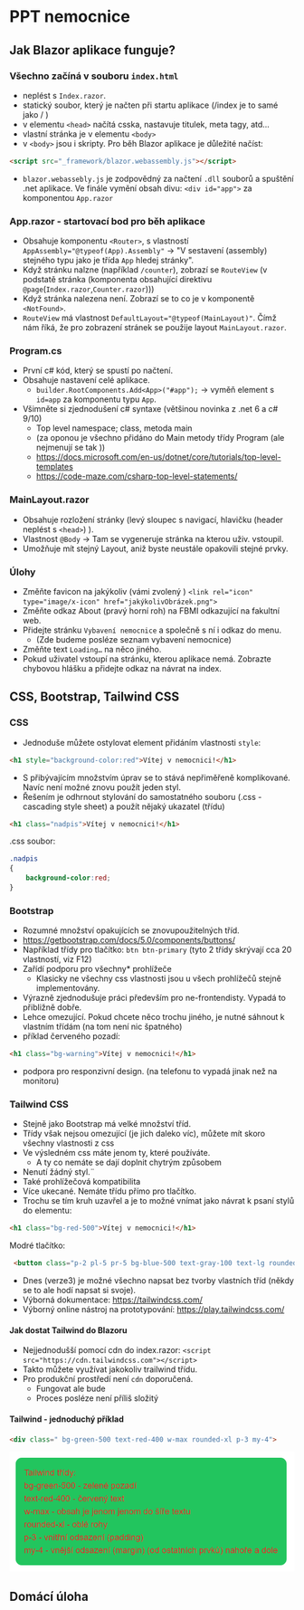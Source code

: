 # PPT nemocnice

## Jak Blazor aplikace funguje?

### Všechno začíná v souboru `index.html`

- neplést s `Index.razor`.
- statický soubor, který je načten při startu aplikace (/index je to samé jako / )
- v elementu `<head>` načítá csska, nastavuje titulek, meta tagy, atd...
- vlastní stránka je v elementu `<body>`
- v `<body>` jsou i skripty. Pro běh Blazor aplikace je důležité načíst:

```html
<script src="_framework/blazor.webassembly.js"></script>
```

- `blazor.webassebly.js` je zodpovědný za načtení `.dll` souborů a spuštění .net aplikace. Ve finále vymění obsah divu: `<div id="app">` za komponentou `App.razor`

### App.razor - startovací bod pro běh aplikace

- Obsahuje komponentu `<Router>`, s vlastností `AppAssembly="@typeof(App).Assembly"` -> "V sestavení (assembly) stejného typu jako je třída `App` hledej stránky".
- Když stránku nalzne (například `/counter`), zobrazí se `RouteView` (v podstatě stránka (komponenta obsahující direktivu `@page`(`Index.razor`,`Counter.razor`)))
- Když stránka nalezena není. Zobrazí se to co je v komponentě `<NotFound>`.
- `RouteView` má vlastnost `DefaultLayout="@typeof(MainLayout)"`. Čímž nám říká, že pro zobrazení stránek se použije layout `MainLayout.razor`.

### Program.cs

- První c# kód, který se spustí po načtení.
- Obsahuje nastavení celé aplikace. 
  - `builder.RootComponents.Add<App>("#app");` -> vyměň element s `id=app` za komponentu typu `App`.
- Všimněte si zjednodušení c# syntaxe (většinou novinka z .net 6 a c# 9/10)
  - Top level namespace; class, metoda main
  - (za oponou je všechno přidáno do Main metody třídy Program (ale nejmenují se tak ))
  - https://docs.microsoft.com/en-us/dotnet/core/tutorials/top-level-templates
  - https://code-maze.com/csharp-top-level-statements/


### MainLayout.razor

- Obsahuje rozložení stránky (levý sloupec s navigací, hlavičku (header neplést s `<head>`) ).
- Vlastnost `@Body` -> Tam se vygeneruje stránka na kterou uživ. vstoupil.
- Umožňuje mít stejný Layout, aniž byste neustále opakovili stejné prvky. 

### Úlohy

- Změňte favicon na jakýkoliv (vámi zvolený ) `<link rel="icon" type="image/x-icon" href="jakýkolivObrázek.png">`
- Změňte odkaz About (pravý horní roh) na FBMI odkazující na fakultní web.
- Přidejte stránku `Vybavení nemocnice` a společně s ní i odkaz do menu.
  - (Zde budeme posléze seznam vybavení nemocnice)
- Změňte text `Loading…` na něco jiného.
- Pokud uživatel vstoupí na stránku, kterou aplikace nemá. Zobrazte chybovou hlášku a přidejte odkaz na návrat na index. 


## CSS, Bootstrap, Tailwind CSS

### CSS

- Jednoduše můžete ostylovat element přidáním vlastnosti `style`:

```html
<h1 style="background-color:red">Vítej v nemocnici!</h1>
```

- S přibývajícím množstvím úprav se to stává nepřiměřeně komplikované. Navíc není možné znovu použít jeden styl.
- Řešením je odhrnout stylování do samostatného souboru (.css - cascading style sheet) a použít nějaký ukazatel (třídu)

```html
<h1 class="nadpis">Vítej v nemocnici!</h1>
```

.css soubor:

```css
.nadpis
{
    background-color:red;
}
```

### Bootstrap

- Rozumné množství opakujících se znovupoužitelných tříd.
- https://getbootstrap.com/docs/5.0/components/buttons/
- Například třídy pro tlačítko: `btn btn-primary` (tyto 2 třídy skrývají cca 20 vlastností, viz F12)
- Zařídí podporu pro všechny* prohlížeče
  - Klasicky ne všechny css vlastnosti jsou u všech prohlížečů stejně implementovány.
- Výrazně zjednodušuje práci především pro ne-frontendisty. Vypadá to přibližně dobře.
- Lehce omezující. Pokud chcete něco trochu jiného, je nutné sáhnout k vlastním třídám (na tom není nic špatného)
- příklad červeného pozadí: 

```html
<h1 class="bg-warning">Vítej v nemocnici!</h1>
```

- podpora pro responzivní design. (na telefonu to vypadá jinak než na monitoru) 

### Tailwind CSS

- Stejně jako Bootstrap má velké množství tříd.
- Třídy však nejsou omezující (je jich daleko víc), můžete mít skoro všechny vlastnosti z css
- Ve výsledném css máte jenom ty, které používáte.
  - A ty co nemáte se dají doplnit chytrým způsobem
- Nenutí žádný styl.¨
- Také prohlížečová kompatibilita
- Více ukecané. Nemáte třídu přímo pro tlačítko.
- Trochu se tím kruh uzavřel a je to možné vnímat jako návrat k psaní stylů do elementu:

```html
<h1 class="bg-red-500">Vítej v nemocnici!</h1>
```

Modré tlačítko:

```html
 <button class="p-2 pl-5 pr-5 bg-blue-500 text-gray-100 text-lg rounded-lg focus:border-4 border-blue-300">Primary</button>
 ```

- Dnes (verze3) je možné všechno napsat bez tvorby vlastních tříd (někdy se to ale hodí napsat si svoje).
- Výborná dokumentace:  https://tailwindcss.com/
- Výborný online nástroj na prototypování: https://play.tailwindcss.com/

#### Jak dostat Tailwind do Blazoru

- Nejjednodušší pomocí cdn do index.razor: `<script src="https://cdn.tailwindcss.com"></script>`
- Takto můžete využívat jakokoliv trailwind třídu.
- Pro produkční prostředí není `cdn` doporučená.
  - Fungovat ale bude
  - Proces posléze není příliš složitý

#### Tailwind - jednoduchý příklad

```html
<div class=" bg-green-500 text-red-400 w-max rounded-xl p-3 my-4">
```

![](media/tailwind_sample.png)

## Domácí úloha

